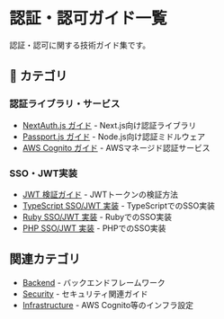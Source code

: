 # 認証・認可ガイド一覧

認証・認可に関する技術ガイド集です。

## 📑 カテゴリ

### 認証ライブラリ・サービス
- [NextAuth.js ガイド](./nextauth_guide.md) - Next.js向け認証ライブラリ
- [Passport.js ガイド](./passport_guide.md) - Node.js向け認証ミドルウェア
- [AWS Cognito ガイド](./aws-cognito/aws_cognito_guide.md) - AWSマネージド認証サービス

### SSO・JWT実装
- [JWT 検証ガイド](./sso/jwt_verify.md) - JWTトークンの検証方法
- [TypeScript SSO/JWT 実装](./sso/ts_sso_jwt.md) - TypeScriptでのSSO実装
- [Ruby SSO/JWT 実装](./sso/ruby_sso_jwt.md) - RubyでのSSO実装
- [PHP SSO/JWT 実装](./sso/php_sso_jwt.md) - PHPでのSSO実装

## 関連カテゴリ
- [Backend](../backend/) - バックエンドフレームワーク
- [Security](../security/) - セキュリティ関連ガイド
- [Infrastructure](../infra/) - AWS Cognito等のインフラ設定
